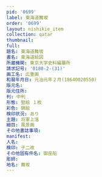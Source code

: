 ```yaml
---
pid: '0699'
label: 東海道舞坂
order: '0699'
layout: nishikie_item
collection: qatar
thumbnail: 
full: 
題名: 東海道舞坂
書名: 東海道絵図
所蔵機関: 東京大学史料編纂所
請求記号: '0180-2-(31)'
画工名: 広重画
和暦年月日: 元治元年２月(18640020550)
版元名: 
版元住所: 
判: 中判
形態: 竪絵 １枚
彩色: 錦絵
検印状況: あり
主題: 将軍上洛
細目: 風景画
その他書誌事項: 
manifest: 
人名: 
検印: 子二改
その他固有件名: 御座船
彫師: 
地名: 舞坂
---
```

